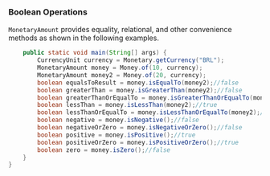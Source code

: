 ### Boolean Operations

`MonetaryAmount` provides equality, relational, and other convenience  methods as shown in the following examples.


```java
    public static void main(String[] args) {
        CurrencyUnit currency = Monetary.getCurrency("BRL");
        MonetaryAmount money = Money.of(10, currency);
        MonetaryAmount money2 = Money.of(20, currency);
        boolean equalsToResult = money.isEqualTo(money2);//false
        boolean greaterThan = money.isGreaterThan(money2);//false
        boolean greaterThanOrEqualTo = money.isGreaterThanOrEqualTo(money2);//false
        boolean lessThan = money.isLessThan(money2);//true
        boolean lessThanOrEqualTo = money.isLessThanOrEqualTo(money2);//true
        boolean negative = money.isNegative();//false
        boolean negativeOrZero = money.isNegativeOrZero();//false
        boolean positive = money.isPositive();//true
        boolean positiveOrZero = money.isPositiveOrZero();//true
        boolean zero = money.isZero();//false
    }
}
```


